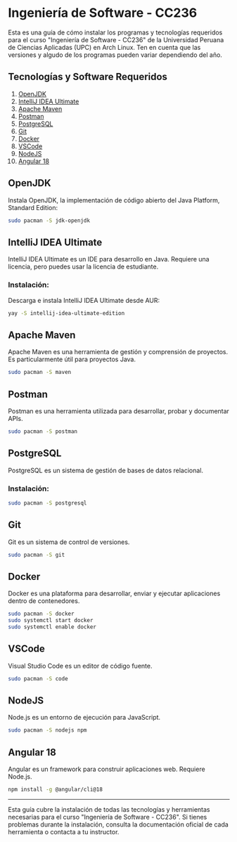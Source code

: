 # Ingeniería de Software - CC236

Esta es una guía de cómo instalar los programas y tecnologías requeridos para el curso "Ingeniería de Software - CC236" de la Universidad Peruana de Ciencias Aplicadas (UPC) en Arch Linux. Ten en cuenta que las versiones y algudo de los programas pueden variar dependiendo del año.

## Tecnologías y Software Requeridos

1. [OpenJDK](#openjdk)
2. [IntelliJ IDEA Ultimate](#intellij-idea-ultimate)
3. [Apache Maven](#apache-maven)
4. [Postman](#postman)
5. [PostgreSQL](#postgresql)
6. [Git](#git)
7. [Docker](#docker)
8. [VSCode](#vscode)
9. [NodeJS](#nodejs)
10. [Angular 18](#angular-18)

## OpenJDK

Instala OpenJDK, la implementación de código abierto del Java Platform, Standard Edition:

```bash
sudo pacman -S jdk-openjdk
```

## IntelliJ IDEA Ultimate

IntelliJ IDEA Ultimate es un IDE para desarrollo en Java. Requiere una licencia, pero puedes usar la licencia de estudiante.

### Instalación:

Descarga e instala IntelliJ IDEA Ultimate desde AUR:

```bash
yay -S intellij-idea-ultimate-edition
```

## Apache Maven

Apache Maven es una herramienta de gestión y comprensión de proyectos. Es particularmente útil para proyectos Java.

```bash
sudo pacman -S maven
```

## Postman

Postman es una herramienta utilizada para desarrollar, probar y documentar APIs.

```bash
sudo pacman -S postman
```

## PostgreSQL

PostgreSQL es un sistema de gestión de bases de datos relacional.

### Instalación:

```bash
sudo pacman -S postgresql
```

## Git

Git es un sistema de control de versiones.

```bash
sudo pacman -S git
```

## Docker

Docker es una plataforma para desarrollar, enviar y ejecutar aplicaciones dentro de contenedores.

```bash
sudo pacman -S docker
sudo systemctl start docker
sudo systemctl enable docker
```

## VSCode

Visual Studio Code es un editor de código fuente.

```bash
sudo pacman -S code
```

## NodeJS

Node.js es un entorno de ejecución para JavaScript.

```bash
sudo pacman -S nodejs npm
```

## Angular 18

Angular es un framework para construir aplicaciones web. Requiere Node.js.

```bash
npm install -g @angular/cli@18
```

---

Esta guía cubre la instalación de todas las tecnologías y herramientas necesarias para el curso "Ingeniería de Software - CC236". Si tienes problemas durante la instalación, consulta la documentación oficial de cada herramienta o contacta a tu instructor.
```















